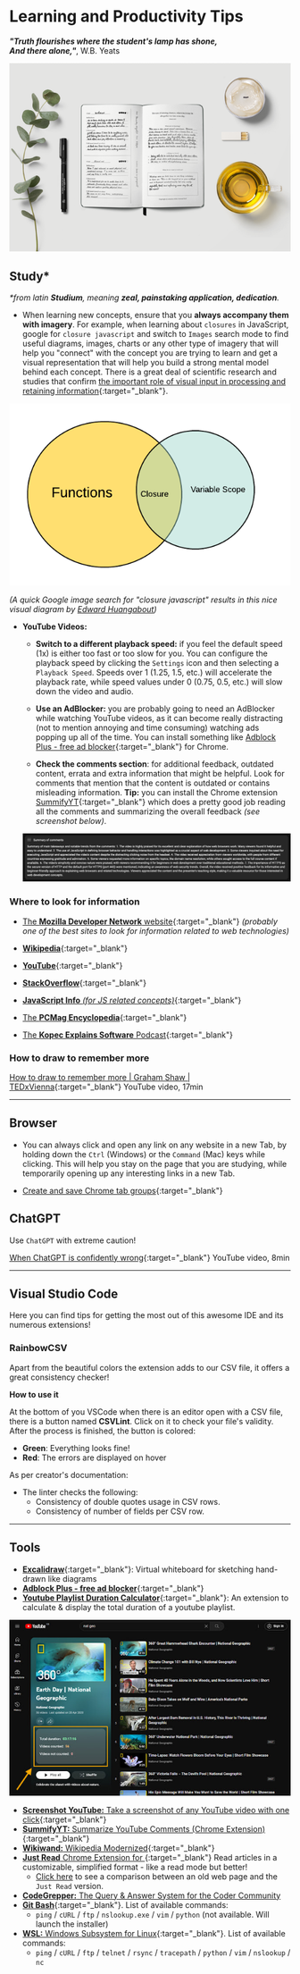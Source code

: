# Learning and Productivity Tips

___"Truth flourishes where the student's lamp has shone,<br>
And there alone,"___, W.B. Yeats

![](./assets/OpenSourceSyllabus.How-to-code.png)

## Study*

_*from latin **Studium**, meaning **zeal, painstaking application, dedication**._

- When learning new concepts, ensure that you **always accompany them with imagery**. For example, when learning about `closures` in JavaScript, google for `closure javascript` and switch to `Images` search mode to find useful diagrams, images, charts or any other type of imagery that will help you "connect" with the concept you are trying to learn and get a visual representation that will help you build a strong mental model behind each concept. There is a great deal of scientific research and studies that confirm [the important role of visual input in processing and retaining information](../teaching/README.md#dual-coding-theory--picture-superiority-effect){:target="_blank"}.

![A Venn diagram consisting of two intersecting circles. The circle on the left is labelled Functions whereas the circle on the right is labelled Variable Scope. Their intersection is labelled Closure](assets/Closure.JS.png)

_(A quick Google image search for "closure javascript" results in this nice visual diagram by [Edward Huangabout](https://edward-huang.com/about/))_

- **YouTube Videos:** 

  - **Switch to a different playback speed:** if you feel the default speed (1x) is either too fast or too slow for you. You can configure the playback speed by clicking the `Settings` icon and then selecting a `Playback Speed`. Speeds over 1 (1.25, 1.5, etc.) will accelerate the playback rate, while speed values under 0 (0.75, 0.5, etc.) will slow down the video and audio.

  - **Use an AdBlocker:** you are probably going to need an AdBlocker while watching YouTube videos, as it can become really distracting (not to mention annoying and time consuming) watching ads popping up all of the time. You can install something like [Adblock Plus - free ad blocker](https://chrome.google.com/webstore/detail/adblock-plus-free-ad-bloc/cfhdojbkjhnklbpkdaibdccddilifddb){:target="_blank"} for Chrome.

  - **Check the comments section**: for additional feedback, outdated content, errata and extra information that might be helpful. Look for comments that mention that the content is outdated or contains misleading information. **Tip:** you can install the Chrome extension [SummifyYT](https://chrome.google.com/webstore/detail/summifyyt-summarize-youtu/mcjgidambippeaajehcfimmephgholco){:target="_blank"} which does a pretty good job reading all the comments and summarizing the overall feedback _(see screenshot below)_.

  [![](assets/Chrome.Extension.SummifyΥΤ.jpg)](assets/Chrome.Extension.SummifyΥΤ.jpg)
  

### Where to look for information

- [The **Mozilla Developer Network** website](https://developer.mozilla.org/en-US/){:target="_blank"} _(probably one of the best sites to look for information related to web technologies)_

- [**Wikipedia**](https://www.wikipedia.org/){:target="_blank"}

- [**YouTube**](https://www.youtube.com/){:target="_blank"}

- [**StackOverflow**](https://stackoverflow.com/){:target="_blank"}

- [**JavaScript Info** _(for JS related concepts)_](https://javascript.info/){:target="_blank"}

- [The **PCMag Encyclopedia**](https://www.pcmag.com/encyclopedia){:target="_blank"}

- [The **Kopec Explains Software** Podcast](http://kopec.live/){:target="_blank"}

### How to draw to remember more

[How to draw to remember more | Graham Shaw | TEDxVienna](https://www.youtube.com/watch?v=gj3ZnKlHqxI){:target="_blank"}
YouTube video, 17min

---

## Browser

- You can always click and open any link on any website in a new Tab, by holding down the `Ctrl` (Windows) or the `Command` (Mac) keys while clicking. This will help you stay on the page that you are studying, while temporarily opening up any interesting links in a new Tab.

- [Create and save Chrome tab groups](https://www.theverge.com/23384844/chrome-google-tab-groups-create-save-how-to){:target="_blank"}

## ChatGPT

Use `ChatGPT` with extreme caution!

[When ChatGPT is confidently wrong](https://www.youtube.com/watch?v=ZZoT005p8ko){:target="_blank"}
YouTube video, 8min

---

## Visual Studio Code

Here you can find tips for getting the most out of this awesome IDE and its numerous extensions!

  ### RainbowCSV

  Apart from the beautiful colors the extension adds to our CSV file, it offers a great consistency checker!
  
  **How to use it**

  At the bottom of you VSCode when there is an editor open with a CSV file, there is a button named **CSVLint**.
  Click on it to check your file's validity. After the process is finished, the button is colored:
  - **Green**: Everything looks fine!
  - **Red**: The errors are displayed on hover

  As per creator's documentation:
  - The linter checks the following:
    - Consistency of double quotes usage in CSV rows.
    - Consistency of number of fields per CSV row.

---

## Tools

- [**Excalidraw**](https://excalidraw.com/){:target="_blank"}: Virtual whiteboard for sketching hand-drawn like diagrams
- [**Adblock Plus - free ad blocker**](https://chrome.google.com/webstore/detail/adblock-plus-free-ad-bloc/cfhdojbkjhnklbpkdaibdccddilifddb/){:target="_blank"}
- [**Youtube Playlist Duration Calculator**](https://chrome.google.com/webstore/detail/youtube-playlist-duration/pijbakhgmhhadeakaocjfockpndcpobk){:target="_blank"}: An extension to calculate & display the total duration of a youtube playlist.

[![](assets/chrome_extension_youtube_playlist_duration_calculation.jpg)](https://chrome.google.com/webstore/detail/youtube-playlist-duration/pijbakhgmhhadeakaocjfockpndcpobk)

- [**Screenshot YouTube:** Take a screenshot of any YouTube video with one click](https://chrome.google.com/webstore/detail/screenshot-youtube/gjoijpfmdhbjkkgnmahganhoinjjpohk){:target="_blank"}
- [**SummifyYT:** Summarize YouTube Comments (Chrome Extension)](https://chrome.google.com/webstore/detail/summifyyt-summarize-youtu/mcjgidambippeaajehcfimmephgholco){:target="_blank"}
- [**Wikiwand:** Wikipedia Modernized](https://chrome.google.com/webstore/detail/wikiwand-wikipedia-modern/emffkefkbkpkgpdeeooapgaicgmcbolj){:target="_blank"}
- [**Just Read** Chrome Extension for ](https://chrome.google.com/webstore/detail/just-read/dgmanlpmmkibanfdgjocnabmcaclkmod){:target="_blank"} Read articles in a customizable, simplified format - like a read mode but better!
  - [Click here](assets/Just.Read.jpg) to see a comparison between an old web page and the `Just Read` version.
- [**CodeGrepper:** The Query & Answer System for the Coder Community
](https://chrome.google.com/webstore/detail/grepper/amaaokahonnfjjemodnpmeenfpnnbkco)
- [**Git Bash**](https://git-scm.com/downloads){:target="_blank"}. List of available commands:
  - `ping` / `cURL` / `ftp` / `nslookup.exe` / `vim` / `python` (not available. Will launch the installer)
- [**WSL:** Windows Subsystem for Linux](https://learn.microsoft.com/en-us/windows/wsl/install){:target="_blank"}. List of available commands:
  - `ping` / `cURL` / `ftp` / `telnet` / `rsync` / `tracepath` / `python` / `vim` / `nslookup` / `nc`
